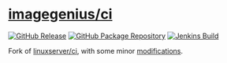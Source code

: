 <!-- DO NOT EDIT THIS FILE MANUALLY  -->

# [imagegenius/ci](https://github.com/imagegenius/docker-ci)

[![GitHub Release](https://img.shields.io/github/release/imagegenius/docker-ci.svg?color=007EC6&labelColor=555555&logoColor=ffffff&style=for-the-badge&logo=github)](https://github.com/imagegenius/docker-ci/releases)
[![GitHub Package Repository](https://shields.io/badge/GitHub%20Package-blue?logo=github&logoColor=ffffff&style=for-the-badge)](https://github.com/imagegenius/docker-ci/packages)
[![Jenkins Build](https://img.shields.io/jenkins/build?labelColor=555555&logoColor=ffffff&style=for-the-badge&jobUrl=https%3A%2F%2Fci.imagegenius.io%2Fjob%2FDocker-Pipeline-Builders%2Fjob%2Fdocker-ci%2Fjob%2Fmaster%2F&logo=jenkins)](https://ci.imagegenius.io/job/Docker-Pipeline-Builders/job/docker-ci/job/master/)

Fork of [linuxserver/ci](https://github.com/linuxserver/docker-ci), with some minor [modifications](https://github.com/linuxserver/docker-ci/compare/master...imagegenius:docker-ci:master).
